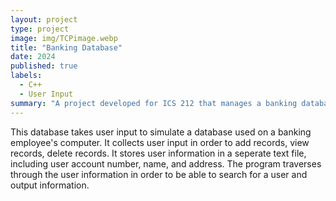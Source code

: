 ```yaml
---
layout: project
type: project
image: img/TCPimage.webp
title: "Banking Database"
date: 2024
published: true
labels:
  - C++
  - User Input
summary: "A project developed for ICS 212 that manages a banking database"
---
```

This database takes user input to simulate a database used on a banking employee's computer. It collects user input in order to add records, view records, delete records. It stores user information in a seperate text file, including user account number, name, and address. The program traverses through the user information in order to be able to search for a user and output information. 

